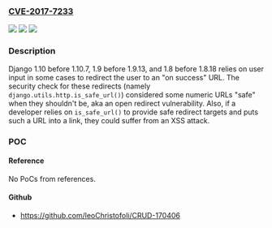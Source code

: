 ### [CVE-2017-7233](https://cve.mitre.org/cgi-bin/cvename.cgi?name=CVE-2017-7233)
![](https://img.shields.io/static/v1?label=Product&message=n%2Fa&color=blue)
![](https://img.shields.io/static/v1?label=Version&message=n%2Fa&color=blue)
![](https://img.shields.io/static/v1?label=Vulnerability&message=n%2Fa&color=brighgreen)

### Description

Django 1.10 before 1.10.7, 1.9 before 1.9.13, and 1.8 before 1.8.18 relies on user input in some cases to redirect the user to an "on success" URL. The security check for these redirects (namely ``django.utils.http.is_safe_url()``) considered some numeric URLs "safe" when they shouldn't be, aka an open redirect vulnerability. Also, if a developer relies on ``is_safe_url()`` to provide safe redirect targets and puts such a URL into a link, they could suffer from an XSS attack.

### POC

#### Reference
No PoCs from references.

#### Github
- https://github.com/leoChristofoli/CRUD-170406

